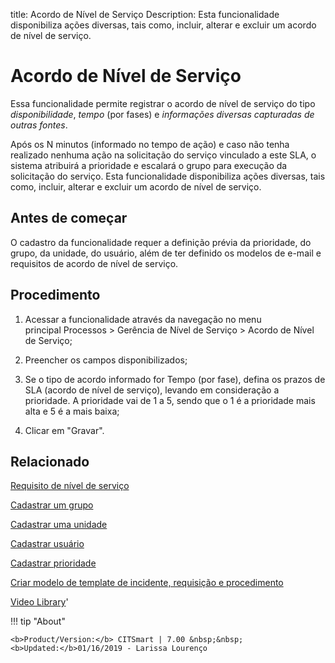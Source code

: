 title:  Acordo de Nível de Serviço 
Description: Esta funcionalidade disponibiliza ações diversas, tais como, incluir, alterar e excluir um acordo de nível de serviço.
# Acordo de Nível de Serviço
Essa funcionalidade permite registrar o acordo de nível de serviço do tipo *disponibilidade*, *tempo* (por fases) e *informações diversas capturadas de outras fontes*.

Após os N minutos (informado no tempo de ação) e caso não tenha realizado nenhuma ação na solicitação do serviço vinculado a este SLA, o sistema atribuirá a prioridade e escalará o grupo para execução da solicitação do serviço.
Esta funcionalidade disponibiliza ações diversas, tais como, incluir, alterar e excluir um acordo de nível de serviço.

Antes de começar
----------------

O cadastro da funcionalidade requer a definição prévia da prioridade, do grupo,
da unidade, do usuário, além de ter definido os modelos de e-mail e requisitos
de acordo de nível de serviço.

Procedimento
------------

1.  Acessar a funcionalidade através da navegação no menu principal Processos
    \> Gerência de Nível de Serviço \> Acordo de Nível de Serviço;

2.  Preencher os campos disponibilizados;

3.  Se o tipo de acordo informado for Tempo (por fase), defina os prazos de SLA
    (acordo de nível de serviço), levando em consideração a prioridade. A
    prioridade vai de 1 a 5, sendo que o 1 é a prioridade mais alta e 5 é a mais
    baixa;

4.  Clicar em "Gravar".

Relacionado
-----------

[Requisito de nível de serviço](/pt-br/citsmart-7/processes/service-level/use/service-level-requirement.html)

[Cadastrar um grupo](/pt-br/citsmart-7/initial-settings/access-settings/user/register-groups.html)

[Cadastrar uma unidade](/pt-br/citsmart-7/platform-administration/region-and-language/register-unit.html)

[Cadastrar usuário](/pt-br/citsmart-7/initial-settings/access-settings/user/users.html)

[Cadastrar prioridade](/pt-br/citsmart-7/processes/portfolio-and-catalog/configuration/register-priority.html)

[Criar modelo de template de incidente, requisição e procedimento](/pt-br/citsmart-7/processes/tickets/configuration/create-template-of-ticket.html)

<i class='fa fa-youtube-play  fa-2x' style='color:#97ce17;vertical-align: middle;'> </i> [Video Library](https://www.youtube.com/playlist?list=PLB5qK2uzf2RO6td7lCM5EzIfRcU2cKLNX)'

!!! tip "About"

    <b>Product/Version:</b> CITSmart | 7.00 &nbsp;&nbsp;
    <b>Updated:</b>01/16/2019 - Larissa Lourenço
